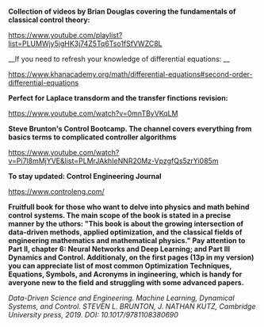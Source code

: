 __Collection of videos by Brian Douglas covering the fundamentals of classical control theory:__


https://www.youtube.com/playlist?list=PLUMWjy5jgHK3j74Z5Tq6Tso1fSfVWZC8L

__If you need to refresh your knowledge of differential equations: __

https://www.khanacademy.org/math/differential-equations#second-order-differential-equations

__Perfect for Laplace transdorm and the transfer finctions revision:__


https://www.youtube.com/watch?v=0mnTByVKqLM

__Steve Brunton's Control Bootcamp. The channel covers everything from basics terms to complicated controller algorithms__

https://www.youtube.com/watch?v=Pi7l8mMjYVE&list=PLMrJAkhIeNNR20Mz-VpzgfQs5zrYi085m

__To stay updated:  Control Engineering Journal__

https://www.controleng.com/


__Fruitfull book for those who want to delve into physics and math behind control systems. The main scope of the book is stated in a precise manner by the uthors: "This book is about the growing intersection of data-driven methods, applied optimization, and the classical fields of engineering mathematics and mathematical physics."
Pay attention to Part II, chapter 6: Neural Networks and Deep Learning; and Part III Dynamics and Control. Additionaly, on the first pages (13p in my version) you can appreciate list of most common Optimization Techniques, Equations, Symbols, and Acronyms in ingineering, which is handy for averyone new to the field and struggling with some advanced papers.__

_Data-Driven Science and Engineering. Machine Learning, Dynamical Systems, and Control. STEVEN L. BRUNTON, J. NATHAN KUTZ,
Cambridge University press, 2019. DOI: 10.1017/9781108380690_
